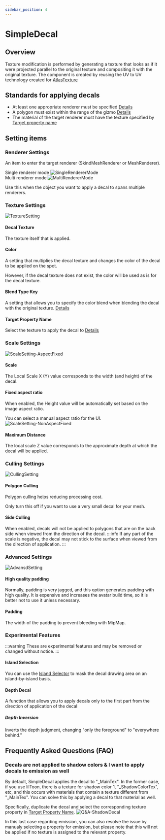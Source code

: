 ```yaml
---
sidebar_position: 4
---
```



# SimpleDecal

## Overview

Texture modification is performed by generating a texture that looks as if it were projected parallel to the original texture and compositing it with the original texture.
The component is created by reusing the UV to UV technology created for [AtlasTexture](/docs/Reference/AtlasTexture)

## Standards for applying decals

- At least one appropriate renderer must be specified [Details](#renderer-settings)
- A polygon must exist within the range of the gizmo [Details](#texture-settings)
- The material of the target renderer must have the texture specified by [Target property name](#target-property-name)

## Setting items

### Renderer Settings

An item to enter the target renderer (SkindMeshRenderer or MeshRenderer).

Single renderer mode
![SingleRendererMode](../img/sd-SingleRendererMode.png)  
Multi renderer mode
![MultiRendererMode](../img/sd-MultiRendererMode.png)  

Use this when the object you want to apply a decal to spans multiple renderers.

### Texture Settings

![TextureSetting](../img/sd-TextureSetting.png)

#### Decal Texture

The texture itself that is applied.

#### Color

A setting that multiplies the decal texture and changes the color of the decal to be applied on the spot.

However, if the decal texture does not exist, the color will be used as is for the decal texture.

#### Blend Type Key

A setting that allows you to specify the color blend when blending the decal with the original texture. [Details](/docs/Reference/Common/BlendTypeKey)

#### Target Property Name

Select the texture to apply the decal to [Details](/docs/Reference/Common/TargetPropertyName)

### Scale Settings

![ScaleSetting-AspectFixed](../img/sd-ScaleSetting-AspectFixed.png)

#### Scale

The Local Scale X (Y) value corresponds to the width (and height) of the decal.

#### Fixed aspect ratio

When enabled, the Height value will be automatically set based on the image aspect ratio.

You can select a manual aspect ratio for the UI.  
![ScaleSetting-NonAspectFixed](../img/sd-ScaleSetting-NonAspectFixed.png)

#### Maximum Distance

The local scale Z value corresponds to the approximate depth at which the decal will be applied.

### Culling Settings

![CullingSetting](../img/sd-CullingSetting.png)

#### Polygon Culling

Polygon culling helps reducing processing cost.

Only turn this off if you want to use a very small decal for your mesh.

#### Side Culling

When enabled, decals will not be applied to polygons that are on the back side when viewed from the direction of the decal.
:::info
If any part of the scale is negative, the decal may not stick to the surface when viewed from the direction of application.
:::

### Advanced Settings

![AdvansdSetting](../img/sd-AdvansdSetting.png)

#### High quality padding

Normally, padding is very jagged, and this option generates padding with high quality.
It is expensive and increases the avatar build time, so it is better not to use it unless necessary.

#### Padding

The width of the padding to prevent bleeding with MipMap.

### Experimental Features

:::warning
These are experimental features and may be removed or changed without notice.
:::

#### Island Selection

You can use the [Island Selector](/docs/Reference/IslandSelector) to mask the decal drawing area on an island-by-island basis.

#### Depth Decal

A function that allows you to apply decals only to the first part from the direction of application of the decal

##### Depth Inversion

Inverts the depth judgment, changing "only the foreground" to "everywhere behind."

## Frequently Asked Questions (FAQ)

### Decals are not applied to shadow colors & I want to apply decals to emission as well

By default, SimpleDecal applies the decal to "_MainTex".
In the former case, if you use lilToon, there is a texture for shadow color 1, "_ShadowColorTex", etc, and this occurs with materials that contain a texture different from "_MainTex". You can solve this by applying a decal to that material as well.

Specifically, duplicate the decal and select the corresponding texture property in [Target Property Name](/docs/Reference/Common/TargetPropertyName).
![Q&A-ShadowDecal](../img/sd-Q&A-ShadowDecal.png)

In this last case regarding emission, you can also resolve the issue by manualy selecting a property for emission, but please note that this will not be applied if no texture is assigned to the relevant property.
